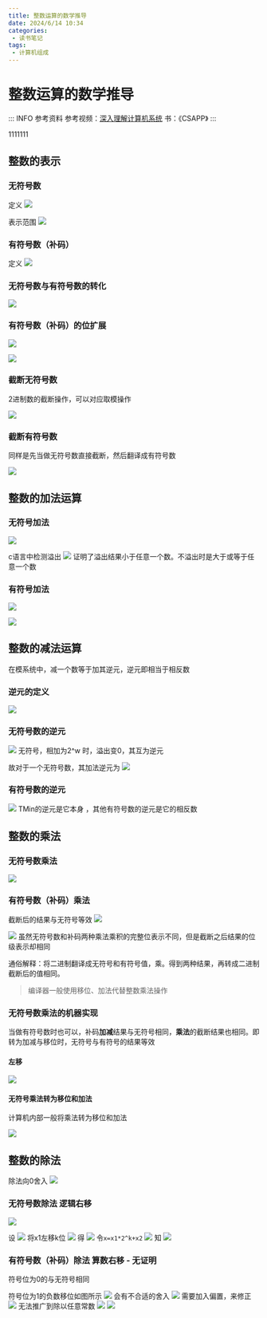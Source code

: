 ```yaml
---
title: 整数运算的数学推导
date: 2024/6/14 10:34
categories:
 - 读书笔记
tags:
 - 计算机组成
---
```


# 整数运算的数学推导

::: INFO 参考资料
参考视频：[深入理解计算机系统](https://www.bilibili.com/video/BV1Ff4y1q7Kf/?share_source=copy_web&vd_source=57dbd16b8c7c2ad258cccce5966c5be8)
书：《CSAPP》
:::

1111111

## 整数的表示

### 无符号数

定义
![](../../../public/img/2024/f4fc3f0e308b0345d20a16818fc5519b.png)

表示范围
![](../../../public/img/2024/7f586b15e0e0f20026f9fd3bf6780ddf.png)

### 有符号数（补码）

定义
![](../../../public/img/2024/36ef0746046218ac168006e0ecd76a1d.png)


### 无符号数与有符号数的转化

![](../../../public/img/2024/08169adc3d5777c8def75981f15055e9.png)


### 有符号数（补码）的位扩展

![](../../../public/img/2024/e0c5c20a092e43d4aa1c95ac869f8064.png)

![](../../../public/img/2024/6f73783389b99a52e2e06266baaf204f.png)


### 截断无符号数

2进制数的截断操作，可以对应取模操作

![](../../../public/img/2024/7dc4bf62a250646a8d6f0bcdfc46ad73.png)

### 截断有符号数

同样是先当做无符号数直接截断，然后翻译成有符号数

![](../../../public/img/2024/3e867041bbca6f57186a78a761f3b856.png)

## 整数的加法运算

### 无符号加法

![](../../../public/img/2024/5b890fb0aaf4de478003ab2ecbbb097a.png)

c语言中检测溢出
![](../../../public/img/2024/91b187e4c5906ad304ff12bfc85c5789.png)
证明了溢出结果小于任意一个数。不溢出时是大于或等于任意一个数

### 有符号加法

![](../../../public/img/2024/f00f8213d71c424e5eadf0bd831c6597.png)

![](../../../public/img/2024/32cf8a1f23909e8ef9d3e39e53f8b9de.png)


## 整数的减法运算

在模系统中，减一个数等于加其逆元，逆元即相当于相反数

### 逆元的定义

![](../../../public/img/2024/d7cb7df992600aef5181e86e1ea6a9e4.png)
### 无符号数的逆元

![](../../../public/img/2024/0202e1b8ba8e7918ca24b8d7dba9aa62.png)
无符号，相加为2^w 时，溢出变0，其互为逆元

故对于一个无符号数，其加法逆元为
![](../../../public/img/2024/5ecc2f892857e82a7087c74872f755ab.png)

### 有符号数的逆元

![](../../../public/img/2024/53c8e232834f6eaadef4c46d2b489139.png)
 TMin的逆元是它本身 ，其他有符号数的逆元是它的相反数

## 整数的乘法

### 无符号数乘法

![](../../../public/img/2024/b1794d758ed686a4f76e3f5290b7a600.png)

### 有符号数（补码）乘法

截断后的结果与无符号等效
![](../../../public/img/2024/31a9129f9074c4254756510c69f190cd.png)

![](../../../public/img/2024/bb6c48b81eac4f4e76cc015ec714a459.png)
虽然无符号数和补码两种乘法乘积的完整位表示不同，但是截断之后结果的位级表示却相同

通俗解释：将二进制翻译成无符号和有符号值，乘。得到两种结果，再转成二进制截断后的值相同。

> 编译器一般使用移位、加法代替整数乘法操作

### 无符号数乘法的机器实现

当做有符号数时也可以，补码**加减**结果与无符号相同，**乘法**的截断结果也相同。即转为加减与移位时，无符号与有符号的结果等效
#### 左移

![](../../../public/img/2024/35149c6fab5af0b4b1a749dad85bc975.png)

#### 无符号乘法转为移位和加法

计算机内部一般将乘法转为移位和加法

![](../../../public/img/2024/55a289fd97a4217420056e7d1b645115.png)

## 整数的除法

除法向0舍入
![](../../../public/img/2024/9a9fe122e5e1aab7d1e7b3a4dd974623.png)

### 无符号数除法 逻辑右移


![](../../../public/img/2024/ab2894288ede21dc25bdd015ba669729.png)

设
![](../../../public/img/2024/19ef6b5c920ae6436e28e50f43ed0b39.png)
将x1左移k位
![](../../../public/img/2024/5b0206920624c46d3fe78610b414e45f.png)
得
![](../../../public/img/2024/f8ffa46d6695c197cbe1a07e52171f48.png)
令`x=x1*2^k+x2`
![](../../../public/img/2024/278d02234f17b732885e85c58acbe57f.png)
知
![](../../../public/img/2024/47d2bedd87794a9c0b949d565825c51e.png)
### 有符号数（补码）除法 算数右移 - 无证明

符号位为0的与无符号相同

符号位为1的负数移位如图所示
![](../../../public/img/2024/3a9937aa8eeaa38dece2d10ff4c6d6d6.png)
会有不合适的舍入
![](../../../public/img/2024/0bd91715e16baac92421e30bf5f4546c.png)
需要加入偏置，来修正
![](../../../public/img/2024/9b2d9e9c3f8112c0df034ab81c2fa2e8.png)
无法推广到除以任意常数
![](../../../public/img/2024/983b7ad4054abeb81d2c84a415d22431.png)
![](../../../public/img/2024/069386392862ab40c64e4c068ac66d5a.png)


